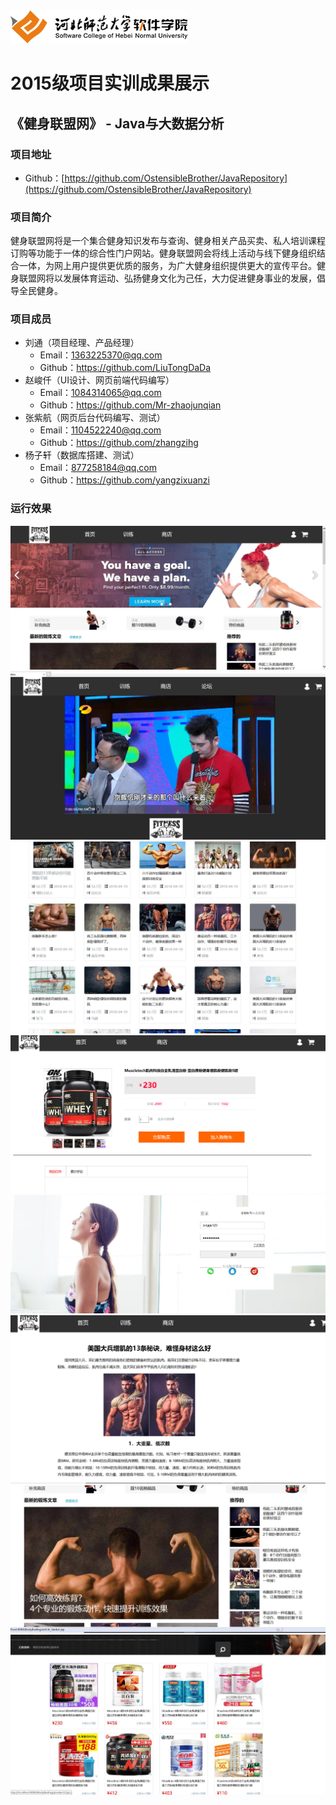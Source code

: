 <img src="../../../image/logo.png"/>

# 2015级项目实训成果展示 

## 《健身联盟网》 - Java与大数据分析

### 项目地址

* Github：[https://github.com/OstensibleBrother/JavaRepository](https://github.com/OstensibleBrother/JavaRepository)

### 项目简介

健身联盟网将是一个集合健身知识发布与查询、健身相关产品买卖、私人培训课程订购等功能于一体的综合性门户网站。健身联盟网会将线上活动与线下健身组织结合一体，为网上用户提供更优质的服务，为广大健身组织提供更大的宣传平台。健身联盟网将以发展体育运动、弘扬健身文化为己任，大力促进健身事业的发展，倡导全民健身。

### 项目成员

* 刘通（项目经理、产品经理）
	* Email：1363225370@qq.com
	* Github：https://github.com/LiuTongDaDa
* 赵峻仟（UI设计、网页前端代码编写）
	* Email：1084314065@qq.com
	* Github：https://github.com/Mr-zhaojunqian
* 张紫航（网页后台代码编写、测试）
	* Email：1104522240@qq.com
	* Github：https://github.com/zhangzihg
* 杨子轩（数据库搭建、测试）
	* Email：877258184@qq.com
	* Github：https://github.com/yangzixuanzi

### 运行效果
![image](./image/1.jpg)
![image](./image/2.jpg)
![image](./image/3.jpg)
![image](./image/4.png)
![image](./image/5.jpg)
![image](./image/6.png)
![image](./image/7.jpg)
![image](./image/8.jpg)
